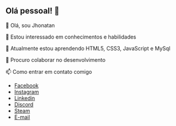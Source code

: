 ## Olá pessoal! 👋

👋 Olá, sou Jhonatan

👀 Estou interessado em conhecimentos e habilidades

🌱 Atualmente estou aprendendo HTML5, CSS3, JavaScript e MySql

💞️ Procuro colaborar no desenvolvimento

📫 Como entrar em contato comigo
<ul>
        <li><img src="icone-facebook.png"alt=""><a href="https://www.facebook.com/profile.php?id=61556001269887"target="_blank" rel="external">Facebook</a></li>
        <li><img src="icone-instagram.png"alt=""><a href="https://www.instagram.com/hjhonatan2001/"target="_blank" rel="external">Instagram</a></li>
        <li><img src="icone-linkedin.png"alt=""><a href="https://www.linkedin.com/in/jhonatan-henrique-20134a151/"target="_blank" rel="external">Linkedin</a></li>
        <li><img src="icone.discord.png"alt=""><a href="https://discord.gg/EEWQNyv4"target="_blank" rel="external">Discord</a></li>
        <li><img src="icone-steam.png"alt=""><a href="https://steamcommunity.com/profiles/76561198151443588/"target="_blank" rel="external">Steam</a></li>
        <li><img src="icone-gmail.png"  alt=""><a href="https://mail.google.com/mail/u/0/?ogbl#inbox"target="_blank" rel="external">E-mail</a></li>
    </ul>

